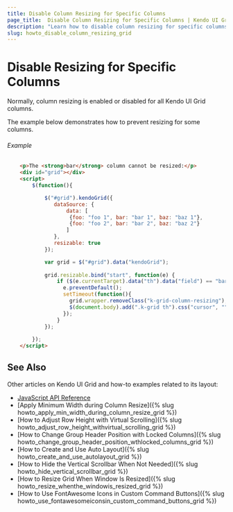 ```yaml
---
title: Disable Column Resizing for Specific Columns
page_title:  Disable Column Resizing for Specific Columns | Kendo UI Grid
description: "Learn how to disable column resizing for specific columns"
slug: howto_disable_column_resizing_grid
---
```


# Disable Resizing for Specific Columns

Normally, column resizing is enabled or disabled for all Kendo UI Grid columns.

The example below demonstrates how to prevent resizing for some columns.

###### Example

```html
    <p>The <strong>bar</strong> column cannot be resized:</p>
    <div id="grid"></div>
    <script>
        $(function(){

            $("#grid").kendoGrid({
               dataSource: {
                   data: [
                    {foo: "foo 1", bar: "bar 1", baz: "baz 1"},
                    {foo: "foo 2", bar: "bar 2", baz: "baz 2"}
                   ]
               },
               resizable: true
            });

            var grid = $("#grid").data("kendoGrid");
              
            grid.resizable.bind("start", function(e) {
                if ($(e.currentTarget).data("th").data("field") == "bar") {
                  e.preventDefault();
                  setTimeout(function(){
                    grid.wrapper.removeClass("k-grid-column-resizing");
                    $(document.body).add(".k-grid th").css("cursor", "");
                  });
                }
            });
            
        });
    </script>
```

## See Also

Other articles on Kendo UI Grid and how-to examples related to its layout:

* [JavaScript API Reference](/api/javascript/ui/grid)
* [Apply Minimum Width during Column Resize]({% slug howto_apply_min_width_during_column_resize_grid %})
* [How to Adjust Row Height with Virtual Scrolling]({% slug howto_adjust_row_height_withvirtual_scrolling_grid %})
* [How to Change Group Header Position with Locked Columns]({% slug howto_change_group_header_position_wthlocked_columns_grid %})
* [How to Create and Use Auto Layout]({% slug howto_create_and_use_autolayout_grid %})
* [How to Hide the Vertical Scrollbar When Not Needed]({% slug howto_hide_vertical_scrollbar_grid %})
* [How to Resize Grid When Window Is Resized]({% slug howto_resize_whenthe_windowis_resized_grid %})
* [How to Use FontAwesome Icons in Custom Command Buttons]({% slug howto_use_fontawesomeiconsin_custom_command_buttons_grid %})
